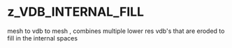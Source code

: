 # z_VDB_INTERNAL_FILL

mesh to vdb to mesh , combines multiple lower res vdb's that are eroded to fill in the internal spaces
